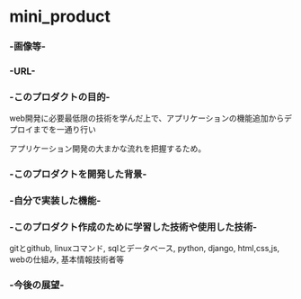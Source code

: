 # mini_product

### -画像等-
<!--
<img width="647" alt="スクリーンショット 2023-09-30 10 42 14" src="https://github.com/hirohiro-sys/mini_product/assets/126783940/709b4b99-45e3-45ea-bbf0-19bbd2173348">
-->
### -URL-

### -このプロダクトの目的-
web開発に必要最低限の技術を学んだ上で、アプリケーションの機能追加からデプロイまでを一通り行い

アプリケーション開発の大まかな流れを把握するため。

### -このプロダクトを開発した背景-

### -自分で実装した機能-

### -このプロダクト作成のために学習した技術や使用した技術-
gitとgithub, linuxコマンド, sqlとデータベース, python, django, html,css,js, webの仕組み, 基本情報技術者等



### -今後の展望-
